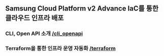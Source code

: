 ## Samsung Cloud Platform v2 Advance IaC를 통한 클라우드 인프라 배포

### CLI, Open API 소개 [/cli_openapi](./cli_openapi)

### Terraform을 통한 인프라 운영 자동화 [/terraform](./terraform)
